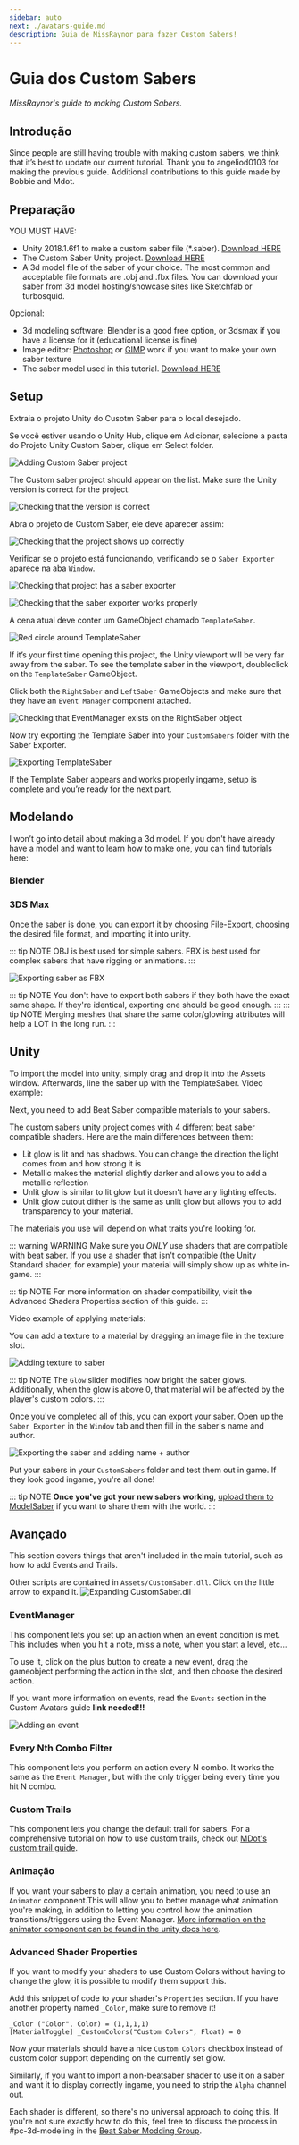 ```yaml
---
sidebar: auto
next: ./avatars-guide.md
description: Guia de MissRaynor para fazer Custom Sabers!
---
```


# Guia dos Custom Sabers
_MissRaynor's guide to making Custom Sabers._

## Introdução
Since people are still having trouble with making custom sabers, we think that it’s best to update our current tutorial. Thank you to angeliod0103 for making the previous guide. Additional contributions to this guide made by Bobbie and Mdot.

## Preparação
YOU MUST HAVE:

* Unity 2018.1.6f1 to make a custom saber file (*.saber). [Download HERE](https://download.unity3d.com/download_unity/57cc34175ccf/Windows64EditorInstaller/UnitySetup64-2018.1.6f1.exe)
* The Custom Saber Unity project. [Download HERE](https://cdn.discordapp.com/attachments/468249466865057802/703747388556181534/Custom_Sabers-4.3.0-UnityProject.zip)
* A 3d model file of the saber of your choice. The most common and acceptable file formats are .obj and .fbx files. You can download your saber from 3d model hosting/showcase sites like Sketchfab or turbosquid.

Opcional:

* 3d modeling software: Blender is a good free option, or 3dsmax if you have a license for it (educational license is fine)
* Image editor: [Photoshop](https://www.adobe.com/products/photoshop.html) or [GIMP](https://www.gimp.org/downloads/) work if you want to make your own saber texture
* The saber model used in this tutorial. [Download HERE](https://bs.assistant.moe/Sabers/resources/Tutorial_Saber.zip)

## Setup
Extraia o projeto Unity do Cusotm Saber para o local desejado.

Se você estiver usando o Unity Hub, clique em Adicionar, selecione a pasta do Projeto Unity Custom Saber, clique em Select folder.

![Adding Custom Saber project](~@images/models/sabers/01.png)

The Custom saber project should appear on the list. Make sure the Unity version is correct for the project.

![Checking that the version is correct](~@images/models/sabers/02.png)

Abra o projeto de Custom Saber, ele deve aparecer assim:

![Checking that the project shows up correctly](~@images/models/sabers/03.png)

Verificar se o projeto está funcionando, verificando se o `Saber Exporter` aparece na aba `Window`.

![Checking that project has a saber exporter](~@images/models/sabers/04.png)

![Checking that the saber exporter works properly](~@images/models/sabers/05.png)

A cena atual deve conter um GameObject chamado `TemplateSaber`.

![Red circle around TemplateSaber](~@images/models/sabers/06.png)

If it’s your first time opening this project, the Unity viewport will be very far away from the saber. To see the template saber in the viewport, doubleclick on the `TemplateSaber` GameObject.

Click both the `RightSaber` and `LeftSaber` GameObjects and make sure that they have an `Event Manager` component attached.

![Checking that EventManager exists on the RightSaber object](~@images/models/sabers/07.png)

Now try exporting the Template Saber into your `CustomSabers` folder with the Saber Exporter.

![Exporting TemplateSaber](~@images/models/sabers/08.png)

If the Template Saber appears and works properly ingame, setup is complete and you’re ready for the next part.

## Modelando
I won’t go into detail about making a 3d model. If you don't have already have a model and want to learn how to make one, you can find tutorials here:

### Blender
<YouTube url='https://www.youtube.com/watch?v=ICBP-7x7Chc' />

### 3DS Max
<YouTube url='https://www.youtube.com/watch?v=DzBTcDY3_Q4' />

Once the saber is done, you can export it by choosing File-Export, choosing the desired file format, and importing it into unity.

::: tip NOTE OBJ is best used for simple sabers. FBX is best used for complex sabers that have rigging or animations. :::

![Exporting saber as FBX](~@images/models/sabers/09.png)

::: tip NOTE You don't have to export both sabers if they both have the exact same shape. If they're identical, exporting one should be good enough. ::: ::: tip NOTE Merging meshes that share the same color/glowing attributes will help a LOT in the long run. :::

## Unity
To import the model into unity, simply drag and drop it into the Assets window. Afterwards, line the saber up with the TemplateSaber. Video example:

<YouTube url='https://www.youtube.com/watch?v=mphD87zOer4' />

Next, you need to add Beat Saber compatible materials to your sabers.

The custom sabers unity project comes with 4 different beat saber compatible shaders. Here are the main differences between them:

* Lit glow is lit and has shadows. You can change the direction the light comes from and how strong it is
* Metallic makes the material slightly darker and allows you to add a metallic reflection
* Unlit glow is similar to lit glow but it doesn't have any lighting effects.
* Unlit glow cutout dither is the same as unlit glow but allows you to add transparency to your material.

The materials you use will depend on what traits you're looking for.

::: warning WARNING Make sure you *ONLY* use shaders that are compatible with beat saber. If you use a shader that isn't compatible (the Unity Standard shader, for example) your material will simply show up as white in-game. :::

::: tip NOTE For more information on shader compatibility, visit the Advanced Shaders Properties section of this guide. :::

Video example of applying materials:

<YouTube url='https://www.youtube.com/watch?v=zKFCNJoQOWk' />

You can add a texture to a material by dragging an image file in the texture slot.

![Adding texture to saber](~@images/models/sabers/10.png)

::: tip NOTE The `Glow` slider modifies how bright the saber glows. Additionally, when the glow is above 0, that material will be affected by the player's custom colors. :::

Once you've completed all of this, you can export your saber. Open up the `Saber Exporter` in the `Window` tab and then fill in the saber's name and author.

![Exporting the saber and adding name + author](~@images/models/sabers/11.png)

Put your sabers in your `CustomSabers` folder and test them out in game. If they look good ingame, you're all done!

::: tip NOTE **Once you've got your new sabers working**, [upload them to ModelSaber](https://modelsaber.com/Upload/) if you want to share them with the world. :::

## Avançado
This section covers things that aren't included in the main tutorial, such as how to add Events and Trails.

Other scripts are contained in `Assets/CustomSaber.dll`. Click on the little arrow to expand it. ![Expanding CustomSaber.dll](~@images/models/sabers/12.png)

### EventManager
This component lets you set up an action when an event condition is met. This includes when you hit a note, miss a note, when you start a level, etc...

To use it, click on the plus button to create a new event, drag the gameobject performing the action in the slot, and then choose the desired action.

If you want more information on events, read the `Events` section in the Custom Avatars guide **link needed!!!**

![Adding an event](~@images/models/sabers/13.png)

### Every Nth Combo Filter
This component lets you perform an action every N combo. It works the same as the `Event Manager`, but with the only trigger being every time you hit N combo.

### Custom Trails
This component lets you change the default trail for sabers. For a comprehensive tutorial on how to use custom trails, check out [MDot's custom trail guide](https://mdotamaan.github.io/BeatSaber-CustomTrailsGuide/).

### Animação
If you want your sabers to play a certain animation, you need to use an `Animator` component.This will allow you to better manage what animation you're making, in addition to letting you control how the animation transitions/triggers using the Event Manager. [More information on the animator component can be found in the unity docs here](https://docs.unity3d.com/Manual/class-AnimatorController.html).

### Advanced Shader Properties
If you want to modify your shaders to use Custom Colors without having to change the glow, it is possible to modify them support this.

Add this snippet of code to your shader's `Properties` section. If you have another property named `_Color`, make sure to remove it!

```hlsl
_Color ("Color", Color) = (1,1,1,1)
[MaterialToggle] _CustomColors("Custom Colors", Float) = 0
```

Now your materials should have a nice `Custom Colors` checkbox instead of custom color support depending on the currently set glow.

Similarly, if you want to import a non-beatsaber shader to use it on a saber and want it to display correctly ingame, you need to strip the `Alpha` channel out.

Each shader is different, so there's no universal approach to doing this. If you're not sure exactly how to do this, feel free to discuss the process in #pc-3d-modeling in the [Beat Saber Modding Group](https://discord.gg/beatsabermods).
